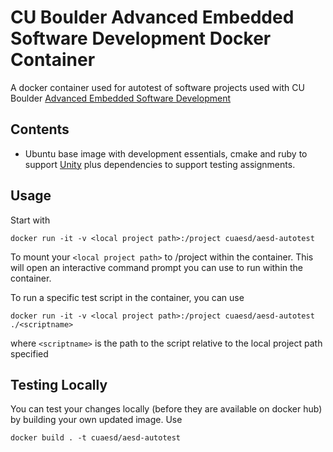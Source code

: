 # CU Boulder Advanced Embedded Software Development Docker Container

A docker container used for autotest of software projects used with CU Boulder
 [Advanced Embedded Software Development](https://sites.google.com/colorado.edu/ecen5013/home)


## Contents
* Ubuntu base image with development essentials, cmake and ruby to support [Unity](http://www.throwtheswitch.org/)
plus dependencies to support testing assignments.

## Usage

Start with

`docker run -it -v <local project path>:/project cuaesd/aesd-autotest`

To mount your `<local project path>` to /project within the container.  This will open an interactive command
prompt you can use to run within the container.

To run a specific test script in the container, you can use

`docker run -it -v <local project path>:/project cuaesd/aesd-autotest ./<scriptname>`

where `<scriptname>` is the path to the script relative to the local project path specified

## Testing Locally
You can test your changes locally (before they are available on docker hub) by building your own updated
image.  Use 

`docker build . -t cuaesd/aesd-autotest`

